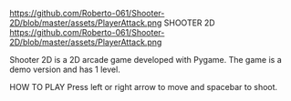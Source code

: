https://github.com/Roberto-061/Shooter-2D/blob/master/assets/PlayerAttack.png SHOOTER 2D https://github.com/Roberto-061/Shooter-2D/blob/master/assets/PlayerAttack.png


Shooter 2D is a 2D arcade game developed with Pygame. The game is a demo version and has 1 level.

HOW TO PLAY
Press left or right arrow to move and spacebar to shoot.
